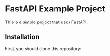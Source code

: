 # FastAPI Example Project

This is a simple project that uses FastAPI.

## Installation

First, you should clone this repository:

